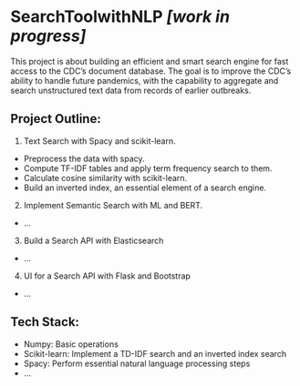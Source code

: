 # SearchToolwithNLP *[work in progress]*
This project is about building an efficient and smart search engine for fast access to the CDC’s document database. The goal is to improve the CDC’s ability to handle future pandemics, with the capability to aggregate and search unstructured text data from records of earlier outbreaks.

## Project Outline:

1. Text Search with Spacy and scikit-learn.
  - Preprocess the data with spacy.
  - Compute TF-IDF tables and apply term frequency search to them.
  - Calculate cosine similarity with scikit-learn.
  - Build an inverted index, an essential element of a search engine.

2. Implement Semantic Search with ML and BERT.
  - ...
  
3. Build a Search API with Elasticsearch
  - ...
  
4. UI for a Search API with Flask and Bootstrap
  - ...

## Tech Stack:

- Numpy: Basic operations
- Scikit-learn: Implement a TD-IDF search and an inverted index search
- Spacy: Perform essential natural language processing steps
- ...
